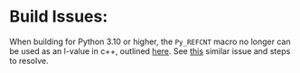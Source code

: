 # Build Issues:
When building for Python 3.10 or higher, the `Py_REFCNT` macro no longer can be used as an l-value in c++, outlined [here](https://bugs.python.org/issue39573). See [this](https://bugs.launchpad.net/brz/+bug/1904868) similar issue and steps to resolve.